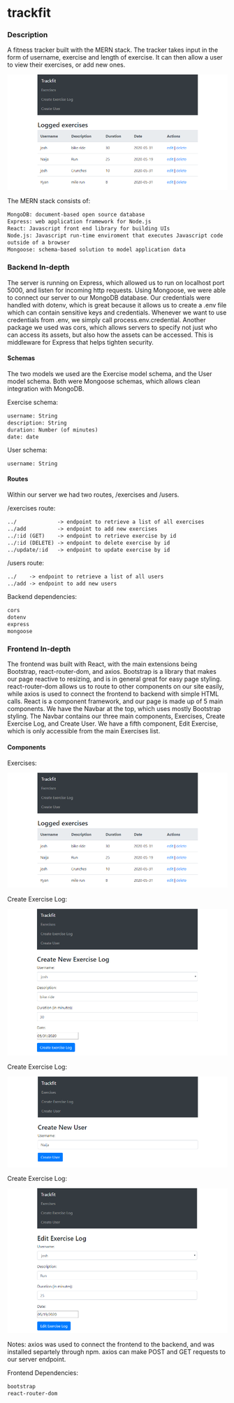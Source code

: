 # trackfit
### Description
A fitness tracker built with the MERN stack.  The tracker takes input in the form of username, exercise and length of exercise.  It can then allow a user to view their exercises, or add new ones.

![Main site](/img/exercises.PNG)

The MERN stack consists of:

    MongoDB: document-based open source database
    Express: web application framework for Node.js
    React: Javascript front end library for building UIs
    Node.js: Javascript run-time enviroment that executes Javascript code outside of a browser
    Mongoose: schema-based solution to model application data



### Backend In-depth

The server is running on Express, which allowed us to run on localhost port 5000, and listen for incoming http requests.  Using Mongoose, we were able to connect our server to our MongoDB database.  Our credentials were handled with dotenv, which is great because it allows us to create a .env file which can contain sensitive keys and credentials.  Whenever we want to use credentials from .env, we simply call process.env.credential.  Another package we used was cors, which allows servers to specify not just who can access its assets, but also how the assets can be accessed.  This is middleware for Express that helps tighten security.  

#### Schemas
The two models we used are the Exercise model schema, and the User model schema.  Both were Mongoose schemas, which allows clean integration with MongoDB.

Exercise schema: 

    username: String
    description: String
    duration: Number (of minutes)
    date: date

User schema:
    
    username: String

#### Routes
Within our server we had two routes, /exercises and /users.

/exercises route:

    ../             -> endpoint to retrieve a list of all exercises
    ../add          -> endpoint to add new exercises
    ../:id (GET)    -> endpoint to retrieve exercise by id
    ../:id (DELETE) -> endpoint to delete exercise by id
    ../update/:id   -> endpoint to update exercise by id
    
/users route:
    
    ../    -> endpoint to retrieve a list of all users
    ../add -> endpoint to add new users
    
Backend dependencies:

    cors
    dotenv
    express
    mongoose
    
### Frontend In-depth

The frontend was built with React, with the main extensions being Bootstrap, react-router-dom, and axios.  Bootstrap is a library that makes our page reactive to resizing, and is in general great for easy page styling.  react-router-dom allows us to route to other components on our site easily, while axios is used to connect the frontend to backend with simple HTML calls.  React is a component framework, and our page is made up of 5 main components.  We have the Navbar at the top, which uses mostly Bootstrap styling.  The Navbar contains our three main components, Exercises, Create Exercise Log, and Create User.  We have a fifth component, Edit Exercise, which is only accessible from the main Exercises list.  

#### Components

Exercises:

![Main site](/img/exercises.PNG)

Create Exercise Log:

![Create Exercise](/img/create-exercise.PNG)

Create Exercise Log:

![Create Exercise](/img/create-user.PNG)

Create Exercise Log:

![Create Exercise](/img/edit-exercise.PNG)

Notes:
axios was used to connect the frontend to the backend, and was installed separtely through npm.  axios can make POST and GET requests to our server endpoint.    

Frontend Dependencies:

    bootstrap
    react-router-dom

